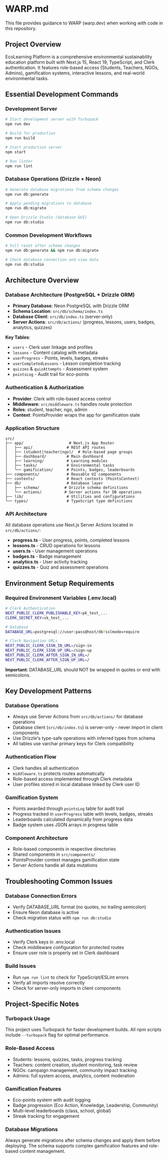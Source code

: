 # WARP.md

This file provides guidance to WARP (warp.dev) when working with code in this repository.

## Project Overview

EcoLearning Platform is a comprehensive environmental sustainability education platform built with Next.js 15, React 19, TypeScript, and Clerk authentication. It features role-based access (Students, Teachers, NGOs, Admins), gamification systems, interactive lessons, and real-world environmental tasks.

## Essential Development Commands

### Development Server
```bash
# Start development server with Turbopack
npm run dev

# Build for production
npm run build

# Start production server
npm start

# Run linter
npm run lint
```

### Database Operations (Drizzle + Neon)
```bash
# Generate database migrations from schema changes
npm run db:generate

# Apply pending migrations to database
npm run db:migrate

# Open Drizzle Studio (database GUI)
npm run db:studio
```

### Common Development Workflows
```bash
# Full reset after schema changes
npm run db:generate && npm run db:migrate

# Check database connection and view data
npm run db:studio
```

## Architecture Overview

### Database Architecture (PostgreSQL + Drizzle ORM)
- **Primary Database**: Neon PostgreSQL with Drizzle ORM
- **Schema Location**: `src/db/schema/index.ts`
- **Database Client**: `src/db/index.ts` (server-only)
- **Server Actions**: `src/db/actions/` (progress, lessons, users, badges, analytics, quizzes)

**Key Tables**:
- `users` - Clerk user linkage and profiles
- `lessons` - Content catalog with metadata
- `userProgress` - Points, levels, badges, streaks
- `userCompletedLessons` - Lesson completion tracking
- `quizzes` & `quizAttempts` - Assessment system
- `pointsLog` - Audit trail for eco-points

### Authentication & Authorization
- **Provider**: Clerk with role-based access control
- **Middleware**: `src/middleware.ts` handles route protection
- **Roles**: student, teacher, ngo, admin
- **Context**: PointsProvider wraps the app for gamification state

### Application Structure
```
src/
├── app/                    # Next.js App Router
│   ├── api/               # REST API routes
│   ├── (student|teacher|ngo)/  # Role-based page groups
│   ├── dashboard/         # Main dashboard
│   ├── learning/          # Learning modules
│   ├── tasks/             # Environmental tasks
│   └── gamification/      # Points, badges, leaderboards
├── components/            # Reusable UI components
├── contexts/              # React contexts (PointsContext)
├── db/                    # Database layer
│   ├── schema/           # Drizzle schema definitions
│   └── actions/          # Server actions for DB operations
├── lib/                   # Utilities and configurations
└── types/                 # TypeScript type definitions
```

### API Architecture
All database operations use Next.js Server Actions located in `src/db/actions/`:
- **progress.ts** - User progress, points, completed lessons
- **lessons.ts** - CRUD operations for lessons
- **users.ts** - User management operations  
- **badges.ts** - Badge management
- **analytics.ts** - User activity tracking
- **quizzes.ts** - Quiz and assessment operations

## Environment Setup Requirements

### Required Environment Variables (.env.local)
```bash
# Clerk Authentication
NEXT_PUBLIC_CLERK_PUBLISHABLE_KEY=pk_test_...
CLERK_SECRET_KEY=sk_test_...

# Database
DATABASE_URL=postgresql://user:pass@host/db?sslmode=require

# Clerk Navigation URLs
NEXT_PUBLIC_CLERK_SIGN_IN_URL=/sign-in
NEXT_PUBLIC_CLERK_SIGN_UP_URL=/sign-up
NEXT_PUBLIC_CLERK_AFTER_SIGN_IN_URL=/
NEXT_PUBLIC_CLERK_AFTER_SIGN_UP_URL=/
```

**Important**: DATABASE_URL should NOT be wrapped in quotes or end with semicolons.

## Key Development Patterns

### Database Operations
- Always use Server Actions from `src/db/actions/` for database operations
- Database client (`src/db/index.ts`) is server-only - never import in client components
- Use Drizzle's type-safe operations with inferred types from schema
- All tables use varchar primary keys for Clerk compatibility

### Authentication Flow
- Clerk handles all authentication
- `middleware.ts` protects routes automatically
- Role-based access implemented through Clerk metadata
- User profiles stored in local database linked by Clerk user ID

### Gamification System
- Points awarded through `pointsLog` table for audit trail
- Progress tracked in `userProgress` table with levels, badges, streaks
- Leaderboards calculated dynamically from progress data
- Badge system uses JSON arrays in progress table

### Component Architecture
- Role-based components in respective directories
- Shared components in `src/components/`
- PointsProvider context manages gamification state
- Server Actions handle all data mutations

## Troubleshooting Common Issues

### Database Connection Errors
- Verify DATABASE_URL format (no quotes, no trailing semicolon)
- Ensure Neon database is active
- Check migration status with `npm run db:studio`

### Authentication Issues
- Verify Clerk keys in .env.local
- Check middleware configuration for protected routes
- Ensure user role is properly set in Clerk dashboard

### Build Issues
- Run `npm run lint` to check for TypeScript/ESLint errors
- Verify all imports resolve correctly
- Check for server-only imports in client components

## Project-Specific Notes

### Turbopack Usage
This project uses Turbopack for faster development builds. All npm scripts include `--turbopack` flag for optimal performance.

### Role-Based Access
- Students: lessons, quizzes, tasks, progress tracking
- Teachers: content creation, student monitoring, task review
- NGOs: campaign management, community impact tracking
- Admins: full system access, analytics, content moderation

### Gamification Features
- Eco-points system with audit logging
- Badge progression (Eco Action, Knowledge, Leadership, Community)
- Multi-level leaderboards (class, school, global)
- Streak tracking for engagement

### Database Migrations
Always generate migrations after schema changes and apply them before deploying. The schema supports complex gamification features and role-based content management.
